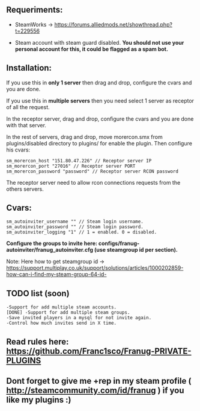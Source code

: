 ## Requeriments:


* SteamWorks -> https://forums.alliedmods.net/showthread.php?t=229556

* Steam account with steam guard disabled. **You should not use your personal account for this, it could be flagged as a spam bot.**


## Installation:


If you use this in **only 1 server** then drag and drop, configure the cvars and you are done.


If you use this in **multiple servers** then you need select 1 server as receptor of all the request.

In the receptor server, drag and drop, configure the cvars and you are done with that server.

In the rest of servers, drag and drop, move morercon.smx from plugins/disabled directory to plugins/ for enable the plugin. Then configure his cvars:
```
sm_morercon_host "151.80.47.226" // Receptor server IP
sm_morercon_port "27016" // Receptor server PORT
sm_morercon_password "password" // Receptor server RCON password
```

The receptor server need to allow rcon connections requests from the others servers.


## Cvars:
```
sm_autoinviter_username "" // Steam login username.
sm_autoinviter_password "" // Steam login password.
sm_autoinviter_logging "1" // 1 = enabled. 0 = disabled.
```

**Configure the groups to invite here: configs/franug-autoinviter/franug_autoinviter.cfg (use steamgroup id per section).**


Note: Here how to get steamgroup id -> https://support.multiplay.co.uk/support/solutions/articles/1000202859-how-can-i-find-my-steam-group-64-id-


## TODO list (soon)
```
-Support for add multiple steam accounts.
[DONE] -Support for add multiple steam groups.
-Save invited players in a mysql for not invite again.
-Control how much invites send in X time.
```


## Read rules here: https://github.com/Franc1sco/Franug-PRIVATE-PLUGINS
## Dont forget to give me +rep in my steam profile ( http://steamcommunity.com/id/franug ) if you like my plugins :)